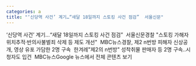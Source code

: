 ```yaml
---
categories: a
title: "‘신당역 사건’ 계기…“새달 18일까지 스토킹 사건 점검”  서울신문"
---
```

‘신당역 사건’ 계기…“새달 18일까지 스토킹 사건 점검”&nbsp;&nbsp;서울신문경찰 "스토킹 가해자 위치추적·반의사불벌죄 삭제 등 제도 개선"&nbsp;&nbsp;MBC뉴스경찰, 제2 n번방 피해자 신상공개, 영상 유포 가담한 2명 구속&nbsp;&nbsp;한겨레"제2의 n번방" 성착취물 판매자 등 2명 구속‥시청자도 입건&nbsp;&nbsp;MBC뉴스Google 뉴스에서 전체 콘텐츠 보기